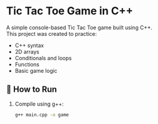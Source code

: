 # Tic Tac Toe Game in C++

A simple console-based Tic Tac Toe game built using C++.  
This project was created to practice:
- C++ syntax
- 2D arrays
- Conditionals and loops
- Functions
- Basic game logic

## 🔧 How to Run

1. Compile using g++:
   ```bash
   g++ main.cpp -o game
